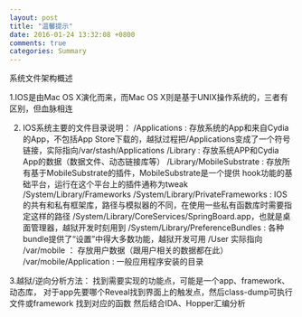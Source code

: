 ```yaml
---
layout: post
title: "温馨提示"
date: 2016-01-24 13:32:08 +0800
comments: true
categories: Summary
---
```


系统文件架构概述

1.IOS是由Mac OS X演化而来，而Mac OS X则是基于UNIX操作系统的，三者有区别，但血脉相连

2. IOS系统主要的文件目录说明：
    /Applications : 存放系统的App和来自Cydia 的App，不包括App Store下载的，越狱过程把/Applications变成了一个符号链接，实际指向/var/stash/Applications
    /Library : 存放系统APP和Cydia App的数据（数据文件、动态链接库等）
    /Library/MobileSubstrate : 存放所有基于MobileSubstrate的插件，MobileSubstrate是一个提供  hook功能的基础平台，运行在这个平台上的插件通称为tweak   
   /System/Library/Frameworks
   /System/Library/PrivateFrameworks : IOS的共有和私有框架库，路径与模拟器的不同，在使用一些私有函数库时需要指定这样的路径
   /System/Library/CoreServices/SpringBoard.app，也就是桌面管理器，越狱开发时刻用到
   /System/Library/PreferenceBundles : 各种bundle提供了“设置”中得大多数功能，越狱开发可用
   /User 实际指向 /var/mobile ： 存放用户数据（跟用户相关的数据都在此）
   /var/mobile/Application :  一般应用程序安装的目录

3.越狱/逆向分析方法：
    找到需要实现的功能点，可能是一个app、framework、动态库， 对于app先要哪个Reveal找到界面上的触发点，然后class-dump可执行文件或framework  找到对应的函数  然后结合IDA、Hopper汇编分析